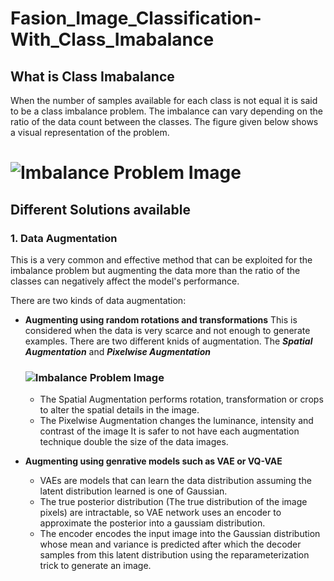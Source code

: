 # Fasion_Image_Classification-With_Class_Imabalance

## What is Class Imabalance

When the number of samples available for each class is not equal it is said to be a class imbalance problem. The imbalance can vary depending on the ratio of the data count between the classes.
The figure given below shows a visual representation of the problem.
# ![Imbalance Problem Image](/images/imbalance.)

## Different Solutions available

### 1. Data Augmentation

This is a very common and effective method that can be exploited for the imbalance problem but augmenting the data more than the ratio of the classes can negatively affect the model's performance.

There are two kinds of data augmentation:
* **Augmenting using random rotations and transformations**
  This is considered when the data is very scarce and not enough to generate examples. There are two different knids of augmentation. The **_Spatial Augmentation_** and **_Pixelwise Augmentation_**
  ### ![Imbalance Problem Image](/images/augmentation.)
  
  - The Spatial Augmentation performs rotation, transformation or crops to alter the spatial details in the image.
  - The Pixelwise Augmentation changes the luminance, intensity and contrast of the image
  It is safer to not have each augmentation technique double the size of the data images.

* **Augmenting using genrative models such as VAE or VQ-VAE**
  - VAEs are models that can learn the data distribution assuming the latent distribution learned is one of Gaussian.
  - The true posterior distribution (The true distribution of the image pixels) are intractable, so VAE network uses an encoder to approximate the posterior into a gaussiam distribution.
  - The encoder encodes the input image into the Gaussian distribution whose mean and variance is predicted after which the decoder samples from this latent distribution using the reparameterization trick to generate an image.
 
